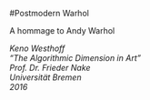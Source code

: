 #Postmodern Warhol

A hommage to Andy Warhol
 
*Keno Westhoff*  
*“The Algorithmic Dimension in Art”*  
*Prof. Dr. Frieder Nake*  
*Universität Bremen*  
*2016*

